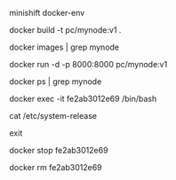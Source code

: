 minishift docker-env

docker build -t pc/mynode:v1 .

docker images | grep mynode

docker run -d -p 8000:8000 pc/mynode:v1

docker ps | grep mynode

docker exec -it fe2ab3012e69 /bin/bash

cat /etc/system-release

exit

docker stop fe2ab3012e69

docker rm fe2ab3012e69